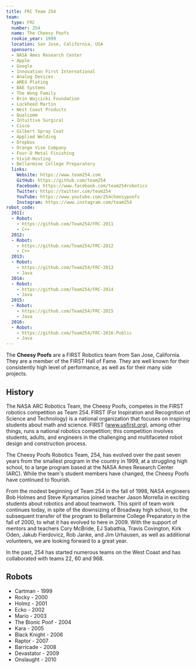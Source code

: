 ```yaml
---
title: FRC Team 254
team:
  type: FRC
  number: 254
  name: The Cheesy Poofs
  rookie_year: 1999
  location: San Jose, California, USA
  sponsors:
  - NASA Ames Research Center
  - Apple
  - Google
  - Innovation First International
  - Analog Devices
  - AMEX Plating
  - BAE Systems
  - The Wong Family
  - Brin Wojcicki Foundation
  - Lockheed Martin
  - West Coast Products
  - Qualcomm
  - Intuitive Surgical
  - Cisco
  - Gilbert Spray Coat
  - Applied Welding
  - Dropbox
  - Orange Vise Company
  - Four-D Metal Finishing
  - Vivid-Hosting
  - Bellarmine College Preparatory
  links:
    Website: https://www.team254.com
    GitHub: https://github.com/team254
    Facebook: https://www.facebook.com/team254robotics
    Twitter: https://twitter.com/team254
    YouTube: https://www.youtube.com/254cheesypoofs
    Instagram: https://www.instagram.com/team254
robot_code:
  2011:
  - Robot:
    - https://github.com/Team254/FRC-2011
    - C++
  2012:
  - Robot:
    - https://github.com/Team254/FRC-2012
    - C++
  2013:
  - Robot:
    - https://github.com/Team254/FRC-2013
    - Java
  2014:
  - Robot:
    - https://github.com/Team254/FRC-2014
    - Java
  2015:
  - Robot:
    - https://github.com/Team254/FRC-2015
    - Java
  2016:
  - Robot:
    - https://github.com/Team254/FRC-2016-Public
    - Java
---
```


The **Cheesy Poofs** are a FIRST Robotics team from San Jose, California. They are a member of the FIRST Hall of Fame. They are well known for their consistently high level of performance, as well as for their many side projects.

## History

The NASA ARC Robotics Team, the Cheesy Poofs, competes in the FIRST robotics competition as Team 254\. FIRST (For Inspiration and Recognition of Science and Technology) is a national organization that focuses on inspiring students about math and science. FIRST (www.usfirst.org), among other things, runs a national robotics competition; this competition involves students, adults, and engineers in the challenging and multifaceted robot design and construction process.

The Cheesy Poofs Robotics Team, 254, has evolved over the past seven years from the smallest program in the country in 1999, at a struggling high school, to a large program based at the NASA Ames Research Center (ARC). While the team's student members have changed, the Cheesy Poofs have continued to flourish.

From the modest beginning of Team 254 in the fall of 1998, NASA engineers Bob Holmes and Steve Kyramarios joined teacher Jason Morrella in exciting students about robotics and about teamwork. This spirit of team work continues today, in spite of the downsizing of Broadway high school, to the subsequent transfer of the program to Bellarmine College Preparatory in the fall of 2000, to what it has evolved to here in 2009\. With the support of mentors and teachers Cory McBride, EJ Sabathia, Travis Covington, Kirk Oden, Jakub Fierdovicz, Rob Janke, and Jim Urhausen, as well as additional volunteers, we are looking forward to a great year.

In the past, 254 has started numerous teams on the West Coast and has collaborated with teams 22, 60 and 968.

## Robots

- Cartman - 1999
- Rocky - 2000
- Holmz - 2001
- Ecko - 2002
- Mario - 2003
- The Bionic Poof - 2004
- Kara - 2005
- Black Knight - 2006
- Raptor - 2007
- Barricade - 2008
- Devastator - 2009
- Onslaught - 2010